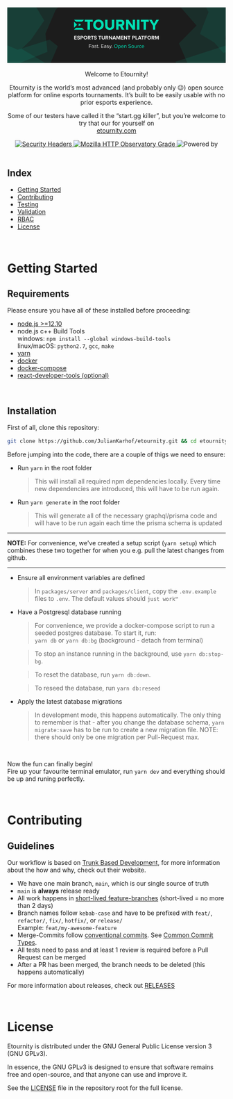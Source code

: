 <div align="center">
  <br>

![GitHubBanner](/docs/GitHub-Banner.png)

Welcome to Etournity!

Etournity is the world’s most advanced (and probably only 😉) open source platform for online esports tournaments. It’s built to be easily usable with no prior esports experience.

Some of our testers have called it the “start.gg killer”, but you’re welcome to try that our for yourself on\
[etournity.com](https://etournity.com)

  <a href="https://securityheaders.com/?q=http%3A%2F%2Fetournity.com%2F&followRedirects=on">
    <img src="https://img.shields.io/security-headers?url=http%3A%2F%2Fetournity.com%2F" alt="Security Headers">
  </a>

  <a href="https://observatory.mozilla.org/analyze/etournity.com">
    <img src="https://img.shields.io/mozilla-observatory/grade/etournity.com?publish" alt="Mozilla HTTP Observatory Grade">
  </a>
  
  <img src="https://img.shields.io/badge/Powererd%20by-Electricity-brightgreen" alt="Powered by">  
    
  
</div>
<br/>

## Index

- [Getting Started](#getting-started)
- [Contributing](#contributing)
- [Testing](/docs/TESTING.md)
- [Validation](/docs/VALIDATION.md)
- [RBAC](/docs/RBAC.md)
- [License](#license)

<br/>

# Getting Started

## Requirements

Please ensure you have all of these installed before proceeding:

- [node.js >=12.10](https://nodejs.org/en/download/current/)
- node.js c++ Build Tools\
  windows: `npm install --global windows-build-tools`\
  linux/macOS: `python2.7`, `gcc`, `make`
- [yarn](https://classic.yarnpkg.com/en/docs/install)
- [docker](https://docs.docker.com/engine/installation/#supported-platforms)
- [docker-compose](https://docs.docker.com/compose/install/)
- [react-developer-tools (optional)](https://reactjs.org/blog/2015/09/02/new-react-developer-tools.html#installation)

<br/>

## Installation

First of all, clone this repository:

```bash
git clone https://github.com/JulianKarhof/etournity.git && cd etournity
```

Before jumping into the code, there are a couple of thigs we need to ensure:

- Run `yarn` in the root folder

  > This will install all required npm dependencies locally. Every time new dependencies are introduced, this will have to be run again.

- Run `yarn generate` in the root folder
  > This will generate all of the necessary graphql/prisma code and will have to be run again each time the prisma schema is updated

---

**NOTE:** For convenience, we've created a setup script (`yarn setup`) which combines these two together for when you e.g. pull the latest changes from github.

---

- Ensure all environment variables are defined

  > In `packages/server` and `packages/client`, copy the `.env.example` files to `.env`. The default values should `just work™`

- Have a Postgresql database running

  > For convenience, we provide a docker-compose script to run a seeded postgres database. To start it, run:\
  > `yarn db` or `yarn db:bg` (background - detach from terminal)

  > To stop an instance running in the background, use `yarn db:stop-bg`.

  > To reset the database, run `yarn db:down`.

  > To reseed the database, run `yarn db:reseed`

- Apply the latest database migrations

  > In development mode, this happens automatically.
  > The only thing to remember is that - after you change the database schema, `yarn migrate:save` has to be run to create a new migration file.
  > NOTE: there should only be one migration per Pull-Request max.

<br/>

Now the fun can finally begin!\
Fire up your favourite terminal emulator, run `yarn dev` and everything should be up and runing perfectly.

<br/>

# Contributing

## Guidelines

Our workflow is based on [Trunk Based Development](https://trunkbaseddevelopment.com/), for more information about the how and why, check out their website.

- We have one main branch, `main`, which is our single source of truth
- `main` is **always** release ready
- All work happens in [short-lived feature-branches](https://trunkbaseddevelopment.com/short-lived-feature-branches/) (short-lived = no more than 2 days)
- Branch names follow `kebab-case` and have to be prefixed with `feat/`, `refactor/`, `fix/`, `hotfix/`, or `release/`\
  Example: `feat/my-awesome-feature`
- Merge-Commits follow [conventional commits](https://www.conventionalcommits.org/en/v1.0.0/#summary). See [Common Commit Types](./pull_request_template.md).
- All tests need to pass and at least 1 review is required before a Pull Request can be merged
- After a PR has been merged, the branch needs to be deleted (this happens automatically)

For more information about releases, check out [RELEASES](./RELEASES.md)

<br/>

# License

Etournity is distributed under the GNU General Public License version 3 (GNU GPLv3).

In essence, the GNU GPLv3 is designed to ensure that software remains free and open-source, and that anyone can use and improve it.

See the [LICENSE](./LICENSE.md) file in the repository root for the full license.
